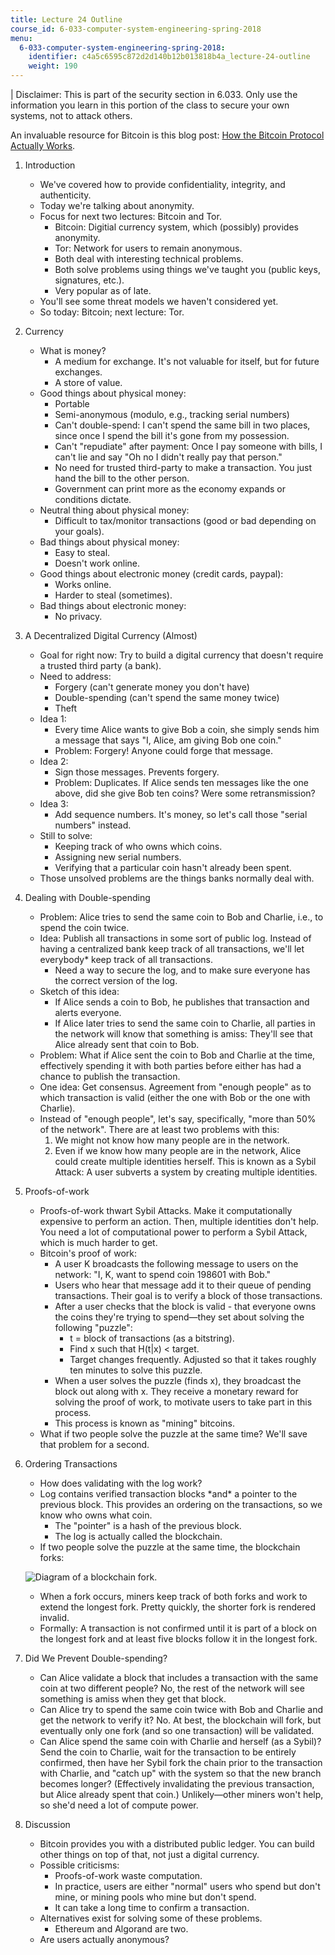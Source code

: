 ```yaml
---
title: Lecture 24 Outline
course_id: 6-033-computer-system-engineering-spring-2018
menu:
  6-033-computer-system-engineering-spring-2018:
    identifier: c4a5c6595c872d2d140b12b013818b4a_lecture-24-outline
    weight: 190
---
```

| Disclaimer: This is part of the security section in 6.033. Only use the information you learn in this portion of the class to secure your own systems, not to attack others. 

An invaluable resource for Bitcoin is this blog post: [How the Bitcoin Protocol Actually Works](http://www.michaelnielsen.org/ddi/how-the-bitcoin-protocol-actually-works/).

1.  Introduction
    *   We've covered how to provide confidentiality, integrity, and authenticity.
    *   Today we're talking about anonymity.
    *   Focus for next two lectures: Bitcoin and Tor.
        *   Bitcoin: Digitial currency system, which (possibly) provides anonymity.
        *   Tor: Network for users to remain anonymous.
        *   Both deal with interesting technical problems.
        *   Both solve problems using things we've taught you (public keys, signatures, etc.).
        *   Very popular as of late.
    *   You'll see some threat models we haven't considered yet.
    *   So today: Bitcoin; next lecture: Tor.
2.  Currency
    *   What is money?
        *   A medium for exchange. It's not valuable for itself, but for future exchanges.
        *   A store of value.
    *   Good things about physical money:
        *   Portable
        *   Semi-anonymous (modulo, e.g., tracking serial numbers)
        *   Can't double-spend: I can't spend the same bill in two places, since once I spend the bill it's gone from my possession.
        *   Can't "repudiate" after payment: Once I pay someone with bills, I can't lie and say "Oh no I didn't really pay that person."
        *   No need for trusted third-party to make a transaction. You just hand the bill to the other person.
        *   Government can print more as the economy expands or conditions dictate.
    *   Neutral thing about physical money:
        *   Difficult to tax/monitor transactions (good or bad depending on your goals).
    *   Bad things about physical money:
        *   Easy to steal.
        *   Doesn't work online.
    *   Good things about electronic money (credit cards, paypal):
        *   Works online.
        *   Harder to steal (sometimes).
    *   Bad things about electronic money:
        *   No privacy.
3.  A Decentralized Digital Currency (Almost)
    *   Goal for right now: Try to build a digital currency that doesn't require a trusted third party (a bank).
    *   Need to address:
        *   Forgery (can't generate money you don't have)
        *   Double-spending (can't spend the same money twice)
        *   Theft
    *   Idea 1:
        *   Every time Alice wants to give Bob a coin, she simply sends him a message that says "I, Alice, am giving Bob one coin."
        *   Problem: Forgery! Anyone could forge that message.
    *   Idea 2:
        *   Sign those messages. Prevents forgery.
        *   Problem: Duplicates. If Alice sends ten messages like the one above, did she give Bob ten coins? Were some retransmission?
    *   Idea 3:
        *   Add sequence numbers. It's money, so let's call those "serial numbers" instead.
    *   Still to solve:
        *   Keeping track of who owns which coins.
        *   Assigning new serial numbers.
        *   Verifying that a particular coin hasn't already been spent.
    *   Those unsolved problems are the things banks normally deal with.
4.  Dealing with Double-spending
    *   Problem: Alice tries to send the same coin to Bob and Charlie, i.e., to spend the coin twice.
    *   Idea: Publish all transactions in some sort of public log. Instead of having a centralized bank keep track of all transactions, we'll let everybody\* keep track of all transactions.
        *   Need a way to secure the log, and to make sure everyone has the correct version of the log.
    *   Sketch of this idea:
        *   If Alice sends a coin to Bob, he publishes that transaction and alerts everyone.
        *   If Alice later tries to send the same coin to Charlie, all parties in the network will know that something is amiss: They'll see that Alice already sent that coin to Bob.
    *   Problem: What if Alice sent the coin to Bob and Charlie at the time, effectively spending it with both parties before either has had a chance to publish the transaction.
    *   One idea: Get consensus. Agreement from "enough people" as to which transaction is valid (either the one with Bob or the one with Charlie).
    *   Instead of "enough people", let's say, specifically, "more than 50% of the network". There are at least two problems with this:
        1.  We might not know how many people are in the network.
        2.  Even if we know how many people are in the network, Alice could create multiple identities herself. This is known as a Sybil Attack: A user subverts a system by creating multiple identities.
5.  Proofs-of-work
    *   Proofs-of-work thwart Sybil Attacks. Make it computationally expensive to perform an action. Then, multiple identities don't help. You need a lot of computational power to perform a Sybil Attack, which is much harder to get.
    *   Bitcoin's proof of work:
        *   A user K broadcasts the following message to users on the network: "I, K, want to spend coin 198601 with Bob."
        *   Users who hear that message add it to their queue of pending transactions. Their goal is to verify a block of those transactions.
        *   After a user checks that the block is valid - that everyone owns the coins they're trying to spend—they set about solving the following "puzzle":
            *   t = block of transactions (as a bitstring).
            *   Find x such that H(t|x) < target.
            *   Target changes frequently. Adjusted so that it takes roughly ten minutes to solve this puzzle.
        *   When a user solves the puzzle (finds x), they broadcast the block out along with x. They receive a monetary reward for solving the proof of work, to motivate users to take part in this process.
        *   This process is known as "mining" bitcoins.
    *   What if two people solve the puzzle at the same time? We'll save that problem for a second.
6.  Ordering Transactions
    *   How does validating with the log work?
    *   Log contains verified transaction blocks \*and\* a pointer to the previous block. This provides an ordering on the transactions, so we know who owns what coin.
        *   The "pointer" is a hash of the previous block.
        *   The log is actually called the blockchain.
    *   If two people solve the puzzle at the same time, the blockchain forks:
    
    ![Diagram of a blockchain fork.](https://open-learning-course-data.s3.amazonaws.com/6-033-computer-system-engineering-spring-2018/d3601a92393bb430c3f522cb995c18f8_Untitled-1.jpg)
    
    *   When a fork occurs, miners keep track of both forks and work to extend the longest fork. Pretty quickly, the shorter fork is rendered invalid.
    *   Formally: A transaction is not confirmed until it is part of a block on the longest fork and at least five blocks follow it in the longest fork.
7.  Did We Prevent Double-spending?
    *   Can Alice validate a block that includes a transaction with the same coin at two different people? No, the rest of the network will see something is amiss when they get that block.
    *   Can Alice try to spend the same coin twice with Bob and Charlie and get the network to verify it? No. At best, the blockchain will fork, but eventually only one fork (and so one transaction) will be validated.
    *   Can Alice spend the same coin with Charlie and herself (as a Sybil)? Send the coin to Charlie, wait for the transaction to be entirely confirmed, then have her Sybil fork the chain prior to the transaction with Charlie, and "catch up" with the system so that the new branch becomes longer? (Effectively invalidating the previous transaction, but Alice already spent that coin.) Unlikely—other miners won't help, so she'd need a lot of compute power.
8.  Discussion
    *   Bitcoin provides you with a distributed public ledger. You can build other things on top of that, not just a digital currency.
    *   Possible criticisms:
        *   Proofs-of-work waste computation.
        *   In practice, users are either "normal" users who spend but don't mine, or mining pools who mine but don't spend.
        *   It can take a long time to confirm a transaction.
    *   Alternatives exist for solving some of these problems.
        *   Ethereum and Algorand are two.
    *   Are users actually anonymous?